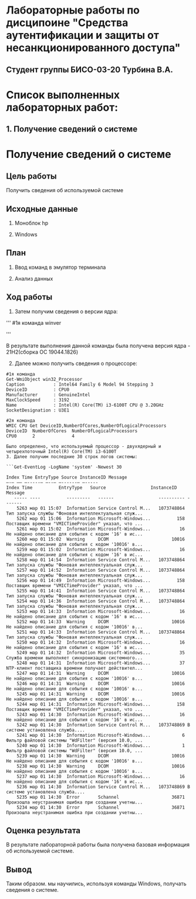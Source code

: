 # Лабораторные работы по дисципоине "Средства аутентификации и защиты от несанкционированного доступа"

## Студент группы БИСО-03-20 Турбина В.А.

# Список выполненных лабораторных работ:

## 1. Получение сведений о системе
# Получение сведений о системе

## Цель работы

Получить сведения об используемой системе

## Исходные данные

1. Моноблок hp

2. Windows

## План

1. Ввод команд в эмулятор терминала

2. Анализ данных

## Ход работы

1. Затем получим сведения о версии ядра:

'''
#1я команда
winver

'''

В результате выполнения данной команды была получена версия ядра - 21H2(сборка ОС 19044.1826)

2. Далее можно получить сведения о процессоре:

```
#1я команда
Get-WmiObject win32_Processor
Caption           : Intel64 Family 6 Model 94 Stepping 3
DeviceID          : CPU0
Manufacturer      : GenuineIntel
MaxClockSpeed     : 3192
Name              : Intel(R) Core(TM) i3-6100T CPU @ 3.20GHz
SocketDesignation : U3E1

#2я команда
WMIC CPU Get DeviceID,NumberOfCores,NumberOfLogicalProcessors
DeviceID  NumberOfCores  NumberOfLogicalProcessors
CPU0      2              4

Было определено, что используемый процессор - двухядерный и четырехпоточный Intel(R) Core(TM) i3-6100T
3. Далее получим последние 30 строк логов системы:

```Get-EventLog -LogName 'system' -Newest 30

Index Time EntryType Source InstanceID Message
—-— —— —-----— —--— —------— —-----
Index Time          EntryType   Source                 InstanceID Message
   ----- ----          ---------   ------                 ---------- -------
    5263 мар 01 15:07  Information Service Control M...   1073748864 Тип запуска службы "Фоновая интеллектуальная служ...
    5262 мар 01 15:06  Information Microsoft-Windows...          158 Поставщик времени "VMICTimeProvider" указал, что ...
    5261 мар 01 15:02  Information Microsoft-Windows...           16 Не найдено описание для события с кодом '16' в ис...
    5260 мар 01 15:02  Warning     DCOM                        10016 Не найдено описание для события с кодом '10016' в...
    5259 мар 01 15:02  Information Microsoft-Windows...           16 Не найдено описание для события с кодом '16' в ис...
    5258 мар 01 14:54  Information Service Control M...   1073748864 Тип запуска службы "Фоновая интеллектуальная служ...
    5257 мар 01 14:52  Information Service Control M...   1073748864 Тип запуска службы "Фоновая интеллектуальная служ...
    5256 мар 01 14:49  Information Microsoft-Windows...          158 Поставщик времени "VMICTimeProvider" указал, что ...
    5255 мар 01 14:41  Information Service Control M...   1073748864 Тип запуска службы "Фоновая интеллектуальная служ...
    5254 мар 01 14:36  Information Service Control M...   1073748864 Тип запуска службы "Фоновая интеллектуальная служ...
    5253 мар 01 14:33  Information Microsoft-Windows...           16 Не найдено описание для события с кодом '16' в ис...
    5252 мар 01 14:33  Warning     DCOM                        10016 Не найдено описание для события с кодом '10016' в...
    5251 мар 01 14:33  Information Service Control M...   1073748864 Тип запуска службы "Фоновая интеллектуальная служ...
    5250 мар 01 14:32  Information Microsoft-Windows...           16 Не найдено описание для события с кодом '16' в ис...
    5249 мар 01 14:32  Information Microsoft-Windows...           35 Служба времени выполняет синхронизацию системного...
    5248 мар 01 14:31  Information Microsoft-Windows...           37 NTP-клиент поставщика времени получает действител...
    5247 мар 01 14:31  Warning     DCOM                        10016 Не найдено описание для события с кодом '10016' в...
    5246 мар 01 14:31  Warning     DCOM                        10016 Не найдено описание для события с кодом '10016' в...
    5245 мар 01 14:31  Warning     DCOM                        10016 Не найдено описание для события с кодом '10016' в...
    5244 мар 01 14:31  Information Microsoft-Windows...          158 Поставщик времени "VMICTimeProvider" указал, что ...
    5243 мар 01 14:30  Information Microsoft-Windows...           16 Не найдено описание для события с кодом '16' в ис...
    5242 мар 01 14:30  Information Service Control M...   1073748869 В системе установлена служба....
    5241 мар 01 14:30  Information Microsoft-Windows...            6 Фильтр файловой системы "WdFilter" (версия 10.0, ...
    5240 мар 01 14:30  Information Microsoft-Windows...            1 Фильтр файловой системы "WdFilter" (версия 10.0, ...
    5239 мар 01 14:30  Warning     DCOM                        10016 Не найдено описание для события с кодом '10016' в...
    5238 мар 01 14:30  Warning     DCOM                        10016 Не найдено описание для события с кодом '10016' в...
    5237 мар 01 14:30  Information Microsoft-Windows...           16 Не найдено описание для события с кодом '16' в ис...
    5236 мар 01 14:30  Information Service Control M...   1073748869 В системе установлена служба....
    5235 мар 01 14:30  Error       Schannel                    36871 Произошла неустранимая ошибка при создании учетны...
    5234 мар 01 14:30  Error       Schannel                    36871 Произошла неустранимая ошибка при создании учетны...
```

## Оценка результата

В результате лабораторной работы была получена базовая информация об используемой системе.

## Вывод

Таким образом. мы научились, используя команды Windows, получать сведения о системе.
